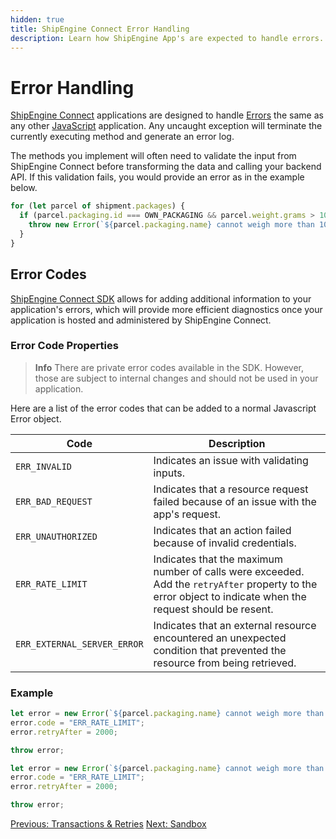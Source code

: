```yaml
---
hidden: true
title: ShipEngine Connect Error Handling
description: Learn how ShipEngine App's are expected to handle errors.
---
```


Error Handling
=============

[ShipEngine Connect](./index.md) applications are designed to handle [Errors](https://developer.mozilla.org/en-US/docs/Web/JavaScript/Reference/Global_Objects/Error) the same as any other [JavaScript](https://developer.mozilla.org/en-US/docs/Web/JavaScript) application. Any uncaught exception will terminate the currently executing method and generate an error log.

<!-- Example -->
<!-- -------- -->
The methods you implement will often need to validate the input from ShipEngine Connect before transforming the data and calling your backend API. If this validation fails, you would provide an error as in the example below.

```javascript highlights="3"
for (let parcel of shipment.packages) {
  if (parcel.packaging.id === OWN_PACKAGING && parcel.weight.grams > 100000) {
    throw new Error(`${parcel.packaging.name} cannot weigh more than 100 kilograms`);
  }
}
```

Error Codes
-----------
[ShipEngine Connect SDK](sdk.md) allows for adding additional information to your application's errors, which will provide more efficient diagnostics once your application is hosted
and administered by ShipEngine Connect.




### Error Code Properties

> **Info**
> There are private error codes available in the SDK. However, those are subject to internal changes and should not be used in your application.

Here are a list of the error codes that can be added to a normal Javascript Error object.

| Code                        | Description |
| -----                       | ----------- |
| `ERR_INVALID`               | Indicates an issue with validating inputs. |
| `ERR_BAD_REQUEST`           | Indicates that a resource request failed because of an issue with the app's request. |
| `ERR_UNAUTHORIZED`          | Indicates that an action failed because of invalid credentials. |
| `ERR_RATE_LIMIT`            | Indicates that the maximum number of calls were exceeded. Add the `retryAfter` property to the error object to indicate when the request should be resent. |
| `ERR_EXTERNAL_SERVER_ERROR` | Indicates that an external resource encountered an unexpected condition that prevented the resource from being retrieved. |

### Example

```javascript
let error = new Error(`${parcel.packaging.name} cannot weigh more than 100 kilograms`);
error.code = "ERR_RATE_LIMIT";
error.retryAfter = 2000;

throw error;
```

```typescript
let error = new Error(`${parcel.packaging.name} cannot weigh more than 100 kilograms`) as ShipEngineError;
error.code = "ERR_RATE_LIMIT";
error.retryAfter = 2000;

throw error;
```

<div class="previous-next-nav">
  <a class="button button-small button-secondary" href="./transactions.md">Previous: Transactions & Retries</a>
  <a class="button button-small button-secondary" href="./sandbox.md">Next: Sandbox</a>
</div>
